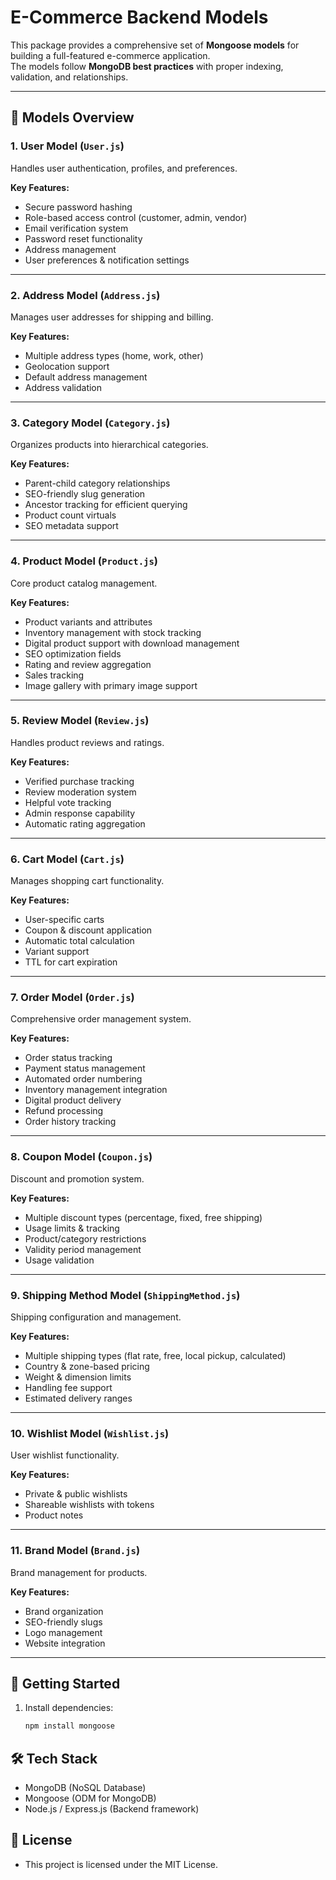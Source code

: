 # E-Commerce Backend Models

This package provides a comprehensive set of **Mongoose models** for building a full-featured e-commerce application.  
The models follow **MongoDB best practices** with proper indexing, validation, and relationships.

---

## 📌 Models Overview

### 1. User Model (`User.js`)
Handles user authentication, profiles, and preferences.

**Key Features:**
- Secure password hashing
- Role-based access control (customer, admin, vendor)
- Email verification system
- Password reset functionality
- Address management
- User preferences & notification settings

---

### 2. Address Model (`Address.js`)
Manages user addresses for shipping and billing.

**Key Features:**
- Multiple address types (home, work, other)
- Geolocation support
- Default address management
- Address validation

---

### 3. Category Model (`Category.js`)
Organizes products into hierarchical categories.

**Key Features:**
- Parent-child category relationships
- SEO-friendly slug generation
- Ancestor tracking for efficient querying
- Product count virtuals
- SEO metadata support

---

### 4. Product Model (`Product.js`)
Core product catalog management.

**Key Features:**
- Product variants and attributes
- Inventory management with stock tracking
- Digital product support with download management
- SEO optimization fields
- Rating and review aggregation
- Sales tracking
- Image gallery with primary image support

---

### 5. Review Model (`Review.js`)
Handles product reviews and ratings.

**Key Features:**
- Verified purchase tracking
- Review moderation system
- Helpful vote tracking
- Admin response capability
- Automatic rating aggregation

---

### 6. Cart Model (`Cart.js`)
Manages shopping cart functionality.

**Key Features:**
- User-specific carts
- Coupon & discount application
- Automatic total calculation
- Variant support
- TTL for cart expiration

---

### 7. Order Model (`Order.js`)
Comprehensive order management system.

**Key Features:**
- Order status tracking
- Payment status management
- Automated order numbering
- Inventory management integration
- Digital product delivery
- Refund processing
- Order history tracking

---

### 8. Coupon Model (`Coupon.js`)
Discount and promotion system.

**Key Features:**
- Multiple discount types (percentage, fixed, free shipping)
- Usage limits & tracking
- Product/category restrictions
- Validity period management
- Usage validation

---

### 9. Shipping Method Model (`ShippingMethod.js`)
Shipping configuration and management.

**Key Features:**
- Multiple shipping types (flat rate, free, local pickup, calculated)
- Country & zone-based pricing
- Weight & dimension limits
- Handling fee support
- Estimated delivery ranges

---

### 10. Wishlist Model (`Wishlist.js`)
User wishlist functionality.

**Key Features:**
- Private & public wishlists
- Shareable wishlists with tokens
- Product notes

---

### 11. Brand Model (`Brand.js`)
Brand management for products.

**Key Features:**
- Brand organization
- SEO-friendly slugs
- Logo management
- Website integration

---

## 🚀 Getting Started
1. Install dependencies:
   ```bash
   npm install mongoose

## 🛠 Tech Stack

- MongoDB (NoSQL Database)
- Mongoose (ODM for MongoDB)
- Node.js / Express.js (Backend framework)

## 📖 License

- This project is licensed under the MIT License.